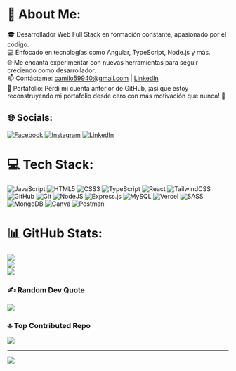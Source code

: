 # 💫 About Me:
🎓 Desarrollador Web Full Stack en formación constante, apasionado por el código.<br>💻 Enfocado en tecnologías como Angular, TypeScript, Node.js y más.<br>🌐 Me encanta experimentar con nuevas herramientas para seguir creciendo como desarrollador.<br>📫 Contáctame: camilo59940@gmail.com | [LinkedIn](https://www.linkedin.com/in/camilo-montes-0245a9268/)<br>📁 Portafolio: Perdí mi cuenta anterior de GitHub, ¡así que estoy reconstruyendo mi portafolio desde cero con más motivación que nunca! 💪


## 🌐 Socials:
[![Facebook](https://img.shields.io/badge/Facebook-%231877F2.svg?logo=Facebook&logoColor=white)](https://www.facebook.com/camilo.montes.94651774?locale=es_LA) [![Instagram](https://img.shields.io/badge/Instagram-%23E4405F.svg?logo=Instagram&logoColor=white)](https://instagram.com/camilo_cst) [![LinkedIn](https://img.shields.io/badge/LinkedIn-%230077B5.svg?logo=linkedin&logoColor=white)](https://www.linkedin.com/in/camilo-montes-0245a9268/)

# 💻 Tech Stack:
![JavaScript](https://img.shields.io/badge/javascript-%23323330.svg?style=for-the-badge&logo=javascript&logoColor=%23F7DF1E) ![HTML5](https://img.shields.io/badge/html5-%23E34F26.svg?style=for-the-badge&logo=html5&logoColor=white) ![CSS3](https://img.shields.io/badge/css3-%231572B6.svg?style=for-the-badge&logo=css3&logoColor=white) ![TypeScript](https://img.shields.io/badge/typescript-%23007ACC.svg?style=for-the-badge&logo=typescript&logoColor=white) ![React](https://img.shields.io/badge/react-%2320232a.svg?style=for-the-badge&logo=react&logoColor=%2361DAFB) ![TailwindCSS](https://img.shields.io/badge/tailwindcss-%2338B2AC.svg?style=for-the-badge&logo=tailwind-css&logoColor=white) ![GitHub](https://img.shields.io/badge/github-%23121011.svg?style=for-the-badge&logo=github&logoColor=white) ![Git](https://img.shields.io/badge/git-%23F05033.svg?style=for-the-badge&logo=git&logoColor=white) ![NodeJS](https://img.shields.io/badge/node.js-6DA55F?style=for-the-badge&logo=node.js&logoColor=white) ![Express.js](https://img.shields.io/badge/express.js-%23404d59.svg?style=for-the-badge&logo=express&logoColor=%2361DAFB) ![MySQL](https://img.shields.io/badge/mysql-4479A1.svg?style=for-the-badge&logo=mysql&logoColor=white) ![Vercel](https://img.shields.io/badge/vercel-%23000000.svg?style=for-the-badge&logo=vercel&logoColor=white) ![SASS](https://img.shields.io/badge/SASS-hotpink.svg?style=for-the-badge&logo=SASS&logoColor=white) ![MongoDB](https://img.shields.io/badge/MongoDB-%234ea94b.svg?style=for-the-badge&logo=mongodb&logoColor=white) ![Canva](https://img.shields.io/badge/Canva-%2300C4CC.svg?style=for-the-badge&logo=Canva&logoColor=white) ![Postman](https://img.shields.io/badge/Postman-FF6C37?style=for-the-badge&logo=postman&logoColor=white)
# 📊 GitHub Stats:
![](https://github-readme-stats.vercel.app/api?username=camilomont&theme=cobalt&hide_border=false&include_all_commits=true&count_private=false)<br/>
![](https://nirzak-streak-stats.vercel.app/?user=camilomont&theme=cobalt&hide_border=false)<br/>
![](https://github-readme-stats.vercel.app/api/top-langs/?username=camilomont&theme=cobalt&hide_border=false&include_all_commits=true&count_private=false&layout=compact)

### ✍️ Random Dev Quote
![](https://quotes-github-readme.vercel.app/api?type=horizontal&theme=radical)

### 🔝 Top Contributed Repo
![](https://github-contributor-stats.vercel.app/api?username=camilomont&limit=5&theme=dark&combine_all_yearly_contributions=true)

---
[![](https://visitcount.itsvg.in/api?id=camilomont&icon=0&color=0)](https://visitcount.itsvg.in)

<!-- Proudly created with GPRM ( https://gprm.itsvg.in ) -->
